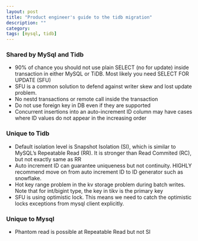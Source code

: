 ```yaml
---
layout: post
title: "Product engineer's guide to the tidb migration"
description: ""
category: 
tags: [mysql, tidb]
---
```


### Shared by MySql and Tidb
* 90% of chance you should not use plain SELECT (no for update) inside transaction in either MySQL or TiDB. Most likely you need SELECT FOR UPDATE (SFU)
* SFU is a common solution to defend against writer skew and lost update problem. 
* No nestd transactions or remote call inside the transaction
* Do not use foreign key in DB even if they are supported
* Concurrent insertions into an auto-increment ID column may have cases where ID values do not appear in the increasing order

### Unique to Tidb
* Default isolation level is Snapshot Isolation (SI), which is similar to MySQL’s Repeatable Read (RR). It is stronger than Read Commited (RC), but not exactly same as RR
* Auto increment ID can guarantee uniqueness but not continuity. HIGHLY recommend move on from auto increment ID to ID generator such as snowflake.
* Hot key range problem in the kv storage problem during batch writes. Note that for int/bigint type, the key in tikv is the primary key
* SFU is using optimistic lock. This means we need to catch the optimistic locks exceptions from mysql client explicitly.

### Unique to Mysql
* Phantom read is possible at Repeatable Read but not SI




